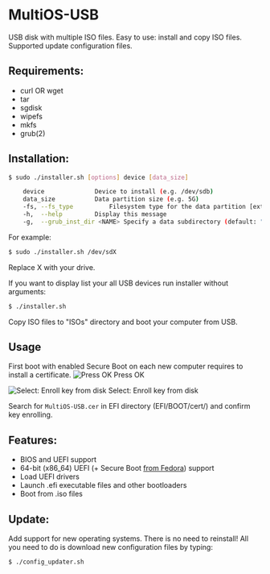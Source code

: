 
# MultiOS-USB

USB disk with multiple ISO files. Easy to use: install and copy ISO files.
Supported update configuration files.

## Requirements:

 - curl OR wget
 - tar
 - sgdisk
 - wipefs
 - mkfs
 - grub(2)

## Installation:

```sh
$ sudo ./installer.sh [options] device [data_size]

 	device				Device to install (e.g. /dev/sdb)
 	data_size			Data partition size (e.g. 5G)
 	-fs, --fs_type			Filesystem type for the data partition [ext3|ext4|FAT32|ntfs] (default: "FAT32")
 	-h,  --help			Display this message
 	-g,  --grub_inst_dir <NAME>	Specify a data subdirectory (default: "boot_MultiOS")
```
For example:
```sh
$ sudo ./installer.sh /dev/sdX
```
Replace X with your drive.

If you want to display list your all USB devices run installer without arguments:
```sh
$ ./installer.sh
```
Copy ISO files to "ISOs" directory and boot your computer from USB.

## Usage

First boot with enabled Secure Boot on each new computer requires to install a certificate.
![Press OK](https://gitlab.com/MexxIT/multios-usb/raw/master/docs/Security_Volation.png)
Press OK

![Select: Enroll key from disk](https://gitlab.com/MexxIT/multios-usb/raw/master/docs/Enroll_key.png)
Select: Enroll key from disk

Search for `MultiOS-USB.cer` in EFI directory (EFI/BOOT/cert/) and confirm key enrolling.

## Features:

- BIOS and UEFI support
- 64-bit (x86_64) UEFI (+ Secure Boot [from Fedora](https://apps.fedoraproject.org/packages/shim-x64)) support
- Load UEFI drivers
- Launch .efi executable files and other bootloaders
- Boot from .iso files

## Update:

Add support for new operating systems. There is no need to reinstall!
All you need to do is download new configuration files by typing:
```sh
$ ./config_updater.sh
```

